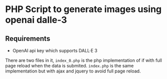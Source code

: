 # PHP Script to generate images using openai dalle-3
## Requirements
- OpenAI api key which supports DALL·E 3

There are two files in it, `index_0.php` is the php implementation of if with full page reload when the data is submited.
`index.php` is the same implementation but with ajax and jquery to avoid full page reload.